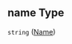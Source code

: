 ## name Type

`string` ([Name](iea43\_wra_data_model-properties-measurement-location-measurement-location-properties-measurement-point-measurement-point-properties-name.md))
